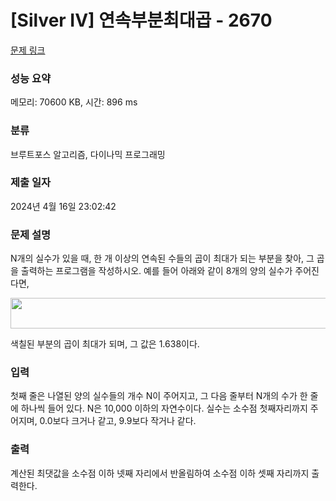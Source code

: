 # [Silver IV] 연속부분최대곱 - 2670 

[문제 링크](https://www.acmicpc.net/problem/2670) 

### 성능 요약

메모리: 70600 KB, 시간: 896 ms

### 분류

브루트포스 알고리즘, 다이나믹 프로그래밍

### 제출 일자

2024년 4월 16일 23:02:42

### 문제 설명

<p>N개의 실수가 있을 때, 한 개 이상의 연속된 수들의 곱이 최대가 되는 부분을 찾아, 그 곱을 출력하는 프로그램을 작성하시오. 예를 들어 아래와 같이 8개의 양의 실수가 주어진다면,</p>

<p><img alt="" src="https://www.acmicpc.net/upload/images/Kr2fhViNP7YfNWrhf77jJeXwsd.png" style="width: 600px; height: 49px; "></p>

<p>색칠된 부분의 곱이 최대가 되며, 그 값은 1.638이다.</p>

### 입력 

 <p>첫째 줄은 나열된 양의 실수들의 개수 N이 주어지고, 그 다음 줄부터 N개의 수가 한 줄에 하나씩 들어 있다. N은 10,000 이하의 자연수이다. 실수는 소수점 첫째자리까지 주어지며, 0.0보다 크거나 같고, 9.9보다 작거나 같다.</p>

### 출력 

 <p>계산된 최댓값을 소수점 이하 넷째 자리에서 반올림하여 소수점 이하 셋째 자리까지 출력한다.</p>

